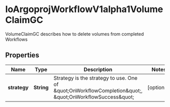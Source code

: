 

# IoArgoprojWorkflowV1alpha1VolumeClaimGC

VolumeClaimGC describes how to delete volumes from completed Workflows

## Properties

Name | Type | Description | Notes
------------ | ------------- | ------------- | -------------
**strategy** | **String** | Strategy is the strategy to use. One of \&quot;OnWorkflowCompletion\&quot;, \&quot;OnWorkflowSuccess\&quot; |  [optional]



